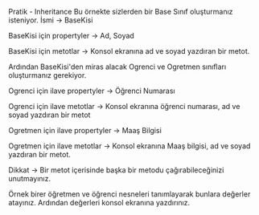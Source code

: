  Pratik - Inheritance
Bu örnekte sizlerden bir Base Sınıf oluşturmanız isteniyor. İsmi -> BaseKisi

BaseKisi için propertyler -> Ad, Soyad

BaseKisi için metotlar -> Konsol ekranına ad ve soyad yazdıran bir metot.

Ardından BaseKisi'den miras alacak Ogrenci ve Ogretmen sınıfları oluşturmanız gerekiyor.

Ogrenci için ilave propertyler -> Öğrenci Numarası

Ogrenci için ilave metotlar -> Konsol ekranına öğrenci numarası, ad ve soyad yazdıran bir metot

Ogretmen için ilave propertyler -> Maaş Bilgisi

Ogretmen için ilave metotlar -> Konsol ekranına Maaş bilgisi, ad ve soyad yazdıran bir metot.

Dikkat ->  Bir metot içerisinde başka bir metodu çağırabileceğinizi unutmayınız.

Örnek birer öğretmen ve öğrenci nesneleri tanımlayarak bunlara değerler atayınız. Ardından değerleri konsol ekranına yazdırınız.

